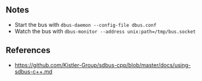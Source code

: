 ## Notes

- Start the bus with `dbus-daemon --config-file dbus.conf`
- Watch the bus with `dbus-monitor --address unix:path=/tmp/bus.socket`


## References

- https://github.com/Kistler-Group/sdbus-cpp/blob/master/docs/using-sdbus-c++.md
